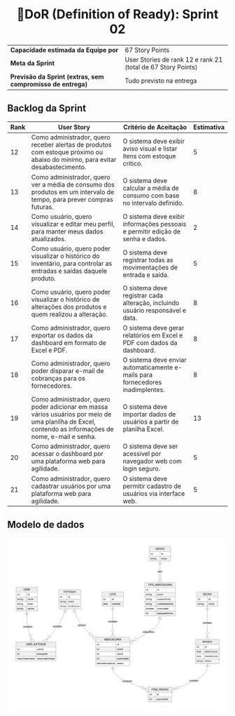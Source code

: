 <h1 style="text-align: center;">📌DoR (Definition of Ready): Sprint 02</h1>

<table>
  <tbody>
    <tr>
      <td><strong>Capacidade estimada da Equipe por</strong></td>
      <td>67 Story Points</td>
    </tr>
    <tr>
      <td><strong>Meta da Sprint</strong></td>
      <td>User Stories de rank 12 e rank 21 (total de 67 Story
Points)</td>
    </tr>
    <tr>
      <td><strong>Previsão da Sprint (extras, sem compromisso de entrega)</strong></td>
      <td>Tudo previsto na entrega</td>
    </tr>
  </tbody>
</table>

<h2>Backlog da Sprint</h2>

 <table>
    <thead>
      <tr>
        <th>Rank</th>
        <th>User Story</th>
        <th>Critério de Aceitação</th>
        <th>Estimativa</th>
      </tr>
    </thead>
    <tbody>
      <tr>
        <td>12</td>
        <td>Como administrador, quero receber alertas de produtos com estoque próximo ou abaixo do mínimo, para evitar desabastecimento.</td>
        <td>O sistema deve exibir aviso visual e listar itens com estoque crítico.</td>
        <td>5</td>
      </tr>
      <tr>
        <td>13</td>
        <td>Como administrador, quero ver a média de consumo dos produtos em um intervalo de tempo, para prever compras futuras.</td>
        <td>O sistema deve calcular a média de consumo com base no intervalo definido.</td>
        <td>8</td>
      </tr>
      <tr>
        <td>14</td>
        <td>Como usuário, quero visualizar e editar meu perfil, para manter meus dados atualizados.</td>
        <td>O sistema deve exibir informações pessoais e permitir edição de senha e dados.</td>
        <td>2</td>
      </tr>
      <tr>
        <td>15</td>
        <td>Como usuário, quero poder visualizar o histórico do inventário, para controlar as entradas e saídas daquele produto.</td>
        <td>O sistema deve registrar todas as movimentações de entrada e saída.</td>
        <td>5</td>
      </tr>
      <tr>
        <td>16</td>
        <td>Como usuário, quero poder visualizar o histórico de alterações dos produtos e quem realizou a alteração.</td>
        <td>O sistema deve registrar cada alteração, incluindo usuário responsável e data.</td>
        <td>8</td>
      </tr>
      <tr>
        <td>17</td>
        <td>Como administrador, quero exportar os dados da dashboard em formato de Excel e PDF.</td>
        <td>O sistema deve gerar relatórios em Excel e PDF com dados da dashboard.</td>
        <td>8</td>
      </tr>
      <tr>
        <td>18</td>
        <td>Como administrador, quero poder disparar e-mail de cobranças para os fornecedores.</td>
        <td>O sistema deve enviar automaticamente e-mails para fornecedores inadimplentes.</td>
        <td>8</td>
      </tr>
      <tr>
        <td>19</td>
        <td>Como administrador, quero poder adicionar em massa vários usuários por meio de uma planilha de Excel, contendo as informações de nome, e-mail e senha.</td>
        <td>O sistema deve importar dados de usuários a partir de planilha Excel.</td>
        <td>13</td>
      </tr>
      <tr>
        <td>20</td>
        <td>Como administrador, quero acessar o dashboard por uma plataforma web para agilidade.</td>
        <td>O sistema deve ser acessível por navegador web com login seguro.</td>
        <td>5</td>
      </tr>
      <tr>
        <td>21</td>
        <td>Como administrador, quero cadastrar usuários por uma plataforma web para agilidade.</td>
        <td>O sistema deve permitir cadastro de usuários via interface web.</td>
        <td>5</td>
      </tr>
    </tbody>
  </table>

<h2>Modelo de dados</h2>
<img src="https://github.com/Sync-FATEC/API-2025.2-5SEM/blob/main/sprints/sprint02/modelo-de-dados.jpg">
